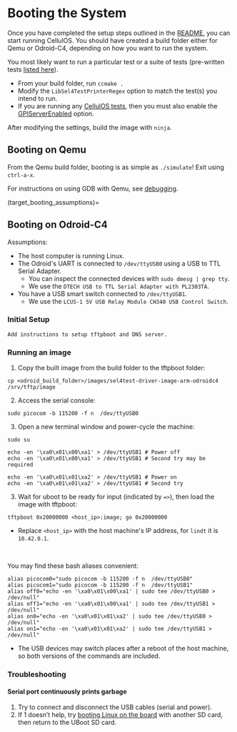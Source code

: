 # Booting the System
Once you have completed the setup steps outlined in the [README](https://github.com/sid-agrawal/OSmosis), you can start running CellulOS.
You should have created a build folder either for Qemu or Odroid-C4, depending on how you want to run the system.

You most likely want to run a particular test or a suite of tests (pre-written tests [listed here](target_system_tests)).
- From your build folder, run `ccmake .`
- Modify the `LibSel4TestPrinterRegex` option to match the test(s) you intend to run.
- If you are running any [CellulOS tests](target_system_test_types), then you must also enable the [GPIServerEnabled](target_configuration_options) option.

After modifying the settings, build the image with `ninja`.

## Booting on Qemu
From the Qemu build folder, booting is as simple as `./simulate`!
Exit using `ctrl-a-x`.

For instructions on using GDB with Qemu, see [debugging](target_debugging_gdb).

(target_booting_assumptions)=
## Booting on Odroid-C4
Assumptions:
- The host computer is running Linux.
- The Odroid's UART is connected to `/dev/ttyUSB0` using a USB to TTL Serial Adapter.
    - You can inspect the connected devices with `sudo dmesg | grep tty`.
    - We use the `DTECH USB to TTL Serial Adapter with PL2303TA`.
- You have a USB smart switch connected to `/dev/ttyUSB1`.
    - We use the `LCUS-1 5V USB Relay Module CH340 USB Control Switch`.

### Initial Setup
```{attention}
Add instructions to setup tftpboot and DNS server.
```

### Running an image
1. Copy the built image from the build folder to the tftpboot folder: 
```
cp <odroid_build_folder>/images/sel4test-driver-image-arm-odroidc4 /srv/tftp/image
```

2. Access the serial console:
```
sudo picocom -b 115200 -f n  /dev/ttyUSB0
````
3. Open a new terminal window and power-cycle the machine:
```
sudo su

echo -en '\xa0\x01\x00\xa1' > /dev/ttyUSB1 # Power off
echo -en '\xa0\x01\x00\xa1' > /dev/ttyUSB1 # Second try may be required

echo -en '\xa0\x01\x01\xa2' > /dev/ttyUSB1 # Power on
echo -en '\xa0\x01\x01\xa2' > /dev/ttyUSB1 # Second try
```
3. Wait for uboot to be ready for input (indicated by `=>`), then load the image with tftpboot: 
```
tftpboot 0x20000000 <host_ip>:image; go 0x20000000
```

- Replace `<host_ip>` with the host machine's IP address, for `lindt` it is `10.42.0.1`. 

<br />

You may find these bash aliases convenient:
```
alias picocom0="sudo picocom -b 115200 -f n  /dev/ttyUSB0"
alias picocom1="sudo picocom -b 115200 -f n  /dev/ttyUSB1"
alias off0="echo -en '\xa0\x01\x00\xa1' | sudo tee /dev/ttyUSB0 > /dev/null"
alias off1="echo -en '\xa0\x01\x00\xa1' | sudo tee /dev/ttyUSB1 > /dev/null"
alias on0="echo -en '\xa0\x01\x01\xa2' | sudo tee /dev/ttyUSB0 > /dev/null"
alias on1="echo -en '\xa0\x01\x01\xa2' | sudo tee /dev/ttyUSB1 > /dev/null"
```
- The USB devices may switch places after a reboot of the host machine, so both versions of the commands are included.

### Troubleshooting

#### Serial port continuously prints garbage

1. Try to connect and disconnect the USB cables (serial and power).
2. If 1 doesn’t help, try [booting Linux on the board](https://wiki.odroid.com/getting_started/os_installation_guide#tab__odroid-c4hc4) with another SD card, then return to the UBoot SD card.